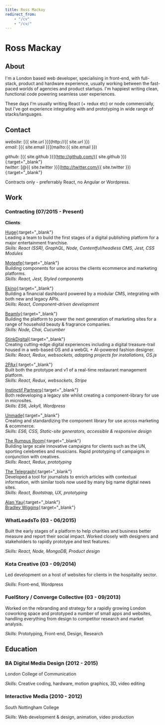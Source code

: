 ```yaml
---
title: Ross Mackay
redirect_from:
    - "/cv"
    - "/cv/"
---
```

# Ross Mackay

## About

I'm a London based web developer, specialising in front-end, with full-stack, product and hardware experience, usually working between the fast-paced worlds of agencies and product startups. I'm happiest writing clean, functional code powering seamless user experiences.

These days I'm usually writing React (+ redux etc) or node commercially, but I've got experience integrating with and prototyping in wide range of stacks/languages.


## Contact

_website_: [{{ site.url }}](http://{{ site.url }})  
_email_: [{{ site.email }}](mailto:{{ site.email }})  

_github_: [{{ site.github }}](http://github.com/{{ site.github }}){:target="_blank"}  
_twitter_: [@{{ site.twitter }}](http://twitter.com/{{ site.twitter }}){:target="_blank"}  

Contracts only - preferrably React, no Angular or Wordpress.




## Work

### Contracting (07/2015 - Present)
**Clients**:

[Huge](http://hugeinc.com){:target="_blank"}  
Leading a team to build the first stages of a digital publishing platform for a major entertainment franchise.  
*Skills: React (SSR), GraphQL, Node, Contentful/headless CMS, Jest, CSS Modules*

[Moteefe](https://www.moteefe.com/){:target="_blank"}  
Building components for use across the clients ecommerce and marketing platforms.  
*Skills: React, Jest, Styled components*

[Ekino](https://www.ekino.com/en/){:target="_blank"}  
Building a financial dashboard powered by a modular CMS, integrating with both new and legacy APIs.  
*Skills: React, Component-driven development*

[Beamly](https://www.beamly.com){:target="_blank"}  
Building the platform to power the next generation of marketing sites for a range of household beauty & fragrance companies.  
*Skills: Node, Chai, Cucumber*

[StinkDigital](http://stinkdigital.com){:target="_blank"}  
Creating cutting-edge digital experiences including a digital treasure-trail housed in a web-based OS and a webGL + AI-powered fashion designer.  
*Skills: React, Redux, websockets, adapting projects for installations, OS.js*

[2PAx](http://2pax.com){:target="_blank"}  
Built both the prototype and v1 of a real-time restaurant management platform.  
*Skills: React, Redux, websockets, Stripe*

[Instinctif Partners](http://instinctif.com){:target="_blank"}  
Both redeveloping a legacy site whilst creating a component-library for use in microsites.  
*Skills: ES6, Jekyll, Wordpress*

[Unmade](https://unmade.com){:target="_blank"}  
Creating and standardizing the component library for use across marketing & ecommerce.  
*Skills: ES6, CSS, Static-site generators, accessible & responsive design*

[The Rumpus Room](http://trr.tv){:target="_blank"}  
Building large scale innovative campaigns for clients such as the UN, sporting celebreties and musicians. Rapid prototyping of campaigns in conjunction with creatives.  
*Skills: React, Redux, prototyping*

[The Telegraph](http://telegraph.co.uk){:target="_blank"}  
Developed a tool for journalists to enrich articles with contextual information, with similar tools now used by many big name digital news sites.  
*Skills: React, Bootstrap, UX, prototyping*

[Alan Yau](http://alanyau.com){:target="_blank"}  
[Bradley Wiggins](http://teamwiggins.co){:target="_blank"}  

### WhatLeadsTo (03 - 06/2015)
Built the early stages of a platform to help charities and business better measure and report their social impact. Worked closely with designers and stakeholders to rapidly prototype and test features.

*Skills: React, Node, MongoDB, Product design*

### Kota Creative (03 - 09/2014)
Led development on a host of websites for clients in the hospitality sector.

_Skills_: Front-end, Wordpress

### FuelStory / Converge Collective (03 - 09/2013)
Worked on the rebranding and strategy for a rapidly growing London coworking space and prototyped a number of small apps and websites, handling everything from design to competitor research and market analysis.

_Skills_: Prototyping, Front-end, Design, Research




## Education

### BA Digital Media Design (2012 - 2015)
London College of Communication

_Skills_: Creative coding, hardware, motion graphics, 3D, video editing

### Interactive Media (2010 - 2012)
South Nottingham College

_Skills_: Web development & design, animation, video production
